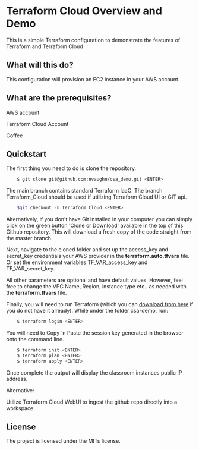# Terraform Cloud Overview and Demo

This is a simple Terraform configuration to demonstrate the features of Terraform and Terraform Cloud

## What will this do?

This configuration will provision an EC2 instance in your AWS account. 

## What are the prerequisites?

AWS account

Terraform Cloud Account

Coffee

Quickstart
----------

The first thing you need to do is clone the repository. 
```bash
    $ git clone git@github.com:nvaughn/csa_demo.git <ENTER>
```

The main branch contains standard Terraform IaaC.  The branch Terraform_Cloud should be used if utilizing Terraform Cloud UI or GIT api.

```bash
    $git checkout -b Terraform_Cloud <ENTER>
```

Alternatively, if you don't have Git installed in your computer you can simply click on the green button 'Clone or Download' available in the top of this Github repository. This will download a fresh copy of the code straight from the master branch.

Next, navigate to the cloned folder and set up the access_key and secret_key credentials your AWS provider in the **terraform.auto.tfvars** file. Or set the environment variables TF_VAR_access_key and TF_VAR_secret_key. 

All other parameters are optional and have default values.  However, feel free to change the VPC Name, Region, instance type etc.. as needed with the **terraform.tfvars** file.

Finally, you will need to run Terraform (which you can [download from here](https://www.terraform.io/downloads.html) if you do not have it already). While under the folder csa-demo, run:

```bash
    $ terraform login <ENTER>

```

You will need to Copy `n Paste the session key generated in the browser onto the command line.

```bash
    $ terraform init <ENTER>
    $ terraform plan <ENTER>
    $ terraform apply <ENTER>
```
Once complete the output will display the classroom instances public IP address. 

Alternative:

Utilize Terraform Cloud WebUI to ingest the github repo directly into a workspace.


License
-------

The project is licensed under the MITs license.
